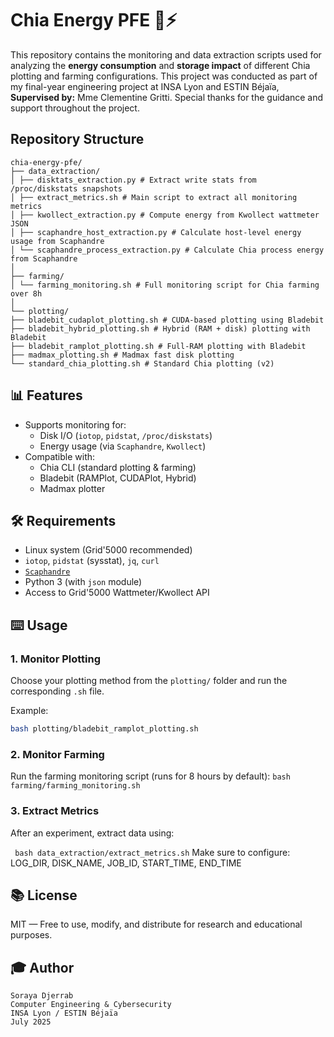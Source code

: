 # Chia Energy PFE 🌱⚡

This repository contains the monitoring and data extraction scripts used for analyzing the **energy consumption** and **storage impact** of different Chia plotting and farming configurations. This project was conducted as part of my final-year engineering project at INSA Lyon and ESTIN Béjaïa, **Supervised by:** Mme Clementine Gritti.
Special thanks for the guidance and support throughout the project.
## Repository Structure
```
chia-energy-pfe/
├── data_extraction/
│ ├── disktats_extraction.py # Extract write stats from /proc/diskstats snapshots
│ ├── extract_metrics.sh # Main script to extract all monitoring metrics
│ ├── kwollect_extraction.py # Compute energy from Kwollect wattmeter JSON
│ ├── scaphandre_host_extraction.py # Calculate host-level energy usage from Scaphandre
│ └── scaphandre_process_extraction.py # Calculate Chia process energy from Scaphandre
│
├── farming/
│ └── farming_monitoring.sh # Full monitoring script for Chia farming over 8h
│
└── plotting/
├── bladebit_cudaplot_plotting.sh # CUDA-based plotting using Bladebit
├── bladebit_hybrid_plotting.sh # Hybrid (RAM + disk) plotting with Bladebit
├── bladebit_ramplot_plotting.sh # Full-RAM plotting with Bladebit
├── madmax_plotting.sh # Madmax fast disk plotting
└── standard_chia_plotting.sh # Standard Chia plotting (v2)
```
## 📊 Features

- Supports monitoring for:
  - Disk I/O (`iotop`, `pidstat`, `/proc/diskstats`)
  - Energy usage (via `Scaphandre`, `Kwollect`)
- Compatible with:
  - Chia CLI (standard plotting & farming)
  - Bladebit (RAMPlot, CUDAPlot, Hybrid)
  - Madmax plotter

## 🛠️ Requirements

- Linux system (Grid'5000 recommended)
- `iotop`, `pidstat` (sysstat), `jq`, `curl`
- [`Scaphandre`](https://github.com/hubblo-org/scaphandre)
- Python 3 (with `json` module)
- Access to Grid'5000 Wattmeter/Kwollect API

## ⌨️ Usage

### 1. Monitor Plotting

Choose your plotting method from the `plotting/` folder and run the corresponding `.sh` file.

Example:

```bash
bash plotting/bladebit_ramplot_plotting.sh
```
### 2. Monitor Farming
Run the farming monitoring script (runs for 8 hours by default):
``` bash farming/farming_monitoring.sh  ```

### 3. Extract Metrics
After an experiment, extract data using:

```  bash data_extraction/extract_metrics.sh ```
Make sure to configure: LOG_DIR, DISK_NAME, JOB_ID, START_TIME, END_TIME

## 📚 License

MIT — Free to use, modify, and distribute for research and educational purposes.

## 🎓 Author
```
Soraya Djerrab
Computer Engineering & Cybersecurity 
INSA Lyon / ESTIN Béjaïa
July 2025
```

